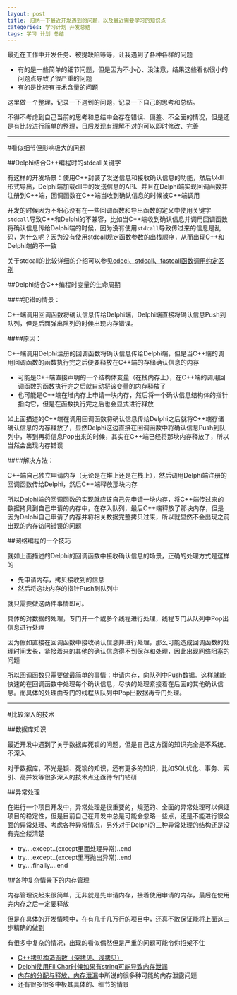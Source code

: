 ```yaml
---
layout: post
title: 归纳一下最近开发遇到的问题，以及最近需要学习的知识点
categories: 学习计划 开发总结
tags: 学习 计划 总结
---
```


最近在工作中开发任务、被提缺陷等等，让我遇到了各种各样的问题

* 有的是一些简单的细节问题，但是因为不小心、没注意，结果这些看似很小的问题点导致了很严重的问题
* 有的是比较有技术含量的问题

这里做一个整理，记录一下遇到的问题，记录一下自己的思考和总结。

不得不考虑到自己当前的思考和总结中会存在错误、偏差、不全面的情况，但是还是有比较进行简单的整理，日后发现有理解不对的可以即时修改、完善

---

#看似细节但影响极大的问题

##Delphi结合C++编程时的stdcall关键字

有这样的开发场景：使用C++封装了发送信息和接收确认信息的功能，然后以dll形式导出，Delphi端加载dll中的发送信息的API、并且在Delphi端实现回调函数并注册到C++端，回调函数在C++端当收到确认信息的时候被C++端调用

开发的时候因为不细心没有在一些回调函数和导出函数的定义中使用关键字`stdcall`导致C++和Delphi的不兼容，比如当C++端收到确认信息并调用回调函数将确认信息传给Delphi端的时候，因为没有使用`stdcall`导致传过来的信息是乱码，为什么呢？因为没有使用stdcall规定函数参数的出栈顺序，从而出现C++和Delphi端的不一致

关于stdcall的比较详细的介绍可以参见[cdecl、stdcall、fastcall函数调用约定区别](http://blog.csdn.net/fly2k5/article/details/544112)

##Delphi结合C++编程时变量的生命周期

####犯错的情景：

C++端调用回调函数将确认信息传给Delphi端，Delphi端直接将确认信息Push到队列，但是后面弹出队列的时候出现内存错误。

####原因：

C++端调用Delphi注册的回调函数将确认信息传给Delphi端，但是当C++端的调用回调函数的函数执行完之后便要释放在C++端的存储确认信息的内存

* 可能是C++端直接声明的一个结构体变量（在栈内存上），在C++端的调用回调函数的函数执行完之后就自动将该变量的内存释放了
* 也可能是C++端在堆内存上申请一块内存，然后将一个确认信息结构体的指针指向它，但是在函数执行完之后也会显式进行释放

如上面描述的C++端在调用回调函数将确认信息传给Delphi之后就将C++端存储确认信息的内存释放了，显然Delphi这边直接在回调函数中将确认信息Push到队列中，等到再将信息Pop出来的时候，其实在C++端已经将那块内存释放了，所以当然会出现内存错误

####解决方法：

C++端自己独立申请内存（无论是在堆上还是在栈上），然后调用Delphi端注册的回调函数传给Delphi，然后C++端释放那块内存

所以Delphi端的回调函数的实现就应该自己先申请一块内存，将C++端传过来的数据拷贝到自己申请的内存中，在存入队列，最后C++端释放了那块内存，但是因为Delphi自己申请了内存并将相关数据完整拷贝过来，所以就显然不会出现之前出现的内存访问错误的问题

##网络编程的一个技巧

就如上面描述的Delphi的回调函数中接收确认信息的场景，正确的处理方式是这样的

* 先申请内存，拷贝接收到的信息
* 然后将这块内存的指针Push到队列中

就只需要做这两件事情即可。

具体的对数据的处理，专门开一个或多个线程进行处理，线程专门从队列中Pop出信息进行处理

因为假如直接在回调函数中接收确认信息并进行处理，那么可能造成回调函数的处理时间太长，紧接着来的其他的确认信息得不到保存和处理，因此出现网络阻塞的问题

所以回调函数只需要做最简单的事情：申请内存，向队列中Push数据。这样就能快速的在回调函数中处理每个确认信息，尽快的处理紧接着在后面的其他确认信息。而具体的处理由专门的线程从队列中Pop出数据再专门处理。

---

#比较深入的技术

##数据库知识

最近开发中遇到了关于数据库死锁的问题，但是自己这方面的知识完全是不系统、不深入

对于数据库，不光是锁、死锁的知识，还有更多的知识，比如SQL优化、事务、索引、高并发等很多深入的技术点还亟待专门钻研

##异常处理

在进行一个项目开发中，异常处理是很重要的，规范的、全面的异常处理可以保证项目的稳定性，但是目前自己在开发中总是可能会忽略一些点，还是不能进行很全面的异常处理、考虑各种异常情况，另外对于Delphi的三种异常处理的结构还是没有完全缕清楚

* try....except..(except里面处理异常)..end
* try....except..(except里再抛出异常)..end
* try....finally....end

##各种复杂情景下的内存管理

内存管理说起来很简单，无非就是先申请内存，接着使用申请的内存，最后在使用完内存之后一定要释放

但是在具体的开发情境中，在有几千几万行的项目中，还真不敢保证能将上面这三步精确的做到

有很多中复杂的情况，出现的看似偶然但是严重的问题可能令你招架不住

* [C++拷贝构造函数（深拷贝、浅拷贝）](http://www.xumenger.com/cpp-class-copy-20151112/)
* [Delphi使用FillChar时候如果有string可能导致内存泄漏](http://www.xumenger.com/delphi-string-memory-20151118/)
* [内存的分配与释放，内存泄漏](http://www.xumenger.com/memory-allocation-deallocation/)中所说的很多种可能的内存泄露问题
* 还有很多很多中极其具体的、细节的情景
